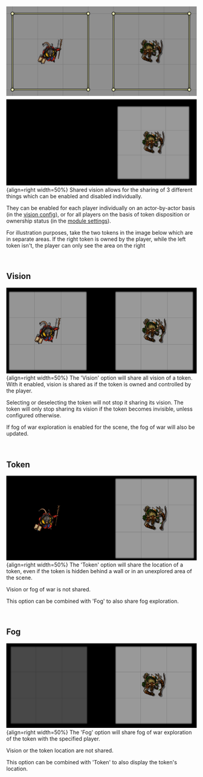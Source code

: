 
![img](./img/SharingOptions-Overview.png){align=right width=50%}
Shared vision allows for the sharing of 3 different things which can be enabled and disabled individually. 

They can be enabled for each player individually on an actor-by-actor basis (in the [vision config](visionConfig.md)), or for all players on the basis of token disposition or ownership status (in the [module settings](moduleSettings.md)).

For illustration purposes, take the two tokens in the image below which are in separate areas. If the right token is owned by the player, while the left token isn't, the player can only see the area on the right

<br clear="right"/>

## Vision
![img](./img/SharingOptions-Vision.png){align=right width=50%}
The 'Vision' option will share all vision of a token. With it enabled, vision is shared as if the token is owned and controlled by the player. 

Selecting or deselecting the token will not stop it sharing its vision. The token will only stop sharing its vision if the token becomes invisible, unless configured otherwise.

If fog of war exploration is enabled for the scene, the fog of war will also be updated.

<br clear="right"/>

## Token
![img](./img/SharingOptions-Token.png){align=right width=50%}
The 'Token' option will share the location of a token, even if the token is hidden behind a wall or in an unexplored area of the scene. 

Vision or fog of war is not shared.

This option can be combined with 'Fog' to also share fog exploration.

<br clear="right"/>

## Fog
![img](./img/SharingOptions-Fog.png){align=right width=50%}
The 'Fog' option will share fog of war exploration of the token with the specified player.

Vision or the token location are not shared.

This option can be combined with 'Token' to also display the token's location.